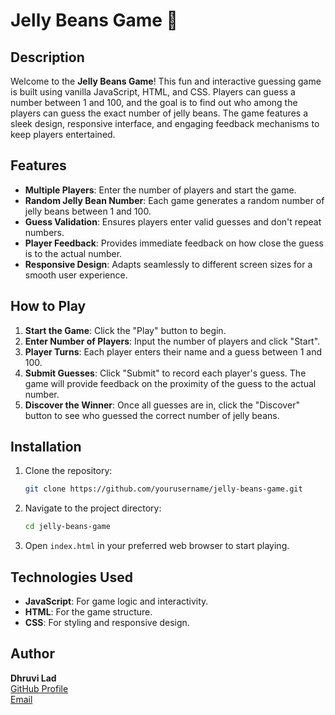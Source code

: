 # Jelly Beans Game 🎉

## Description

Welcome to the **Jelly Beans Game**! This fun and interactive guessing game is built using vanilla JavaScript, HTML, and CSS. Players can guess a number between 1 and 100, and the goal is to find out who among the players can guess the exact number of jelly beans. The game features a sleek design, responsive interface, and engaging feedback mechanisms to keep players entertained.

## Features

- **Multiple Players**: Enter the number of players and start the game.
- **Random Jelly Bean Number**: Each game generates a random number of jelly beans between 1 and 100.
- **Guess Validation**: Ensures players enter valid guesses and don't repeat numbers.
- **Player Feedback**: Provides immediate feedback on how close the guess is to the actual number.
- **Responsive Design**: Adapts seamlessly to different screen sizes for a smooth user experience.

## How to Play

1. **Start the Game**: Click the "Play" button to begin.
2. **Enter Number of Players**: Input the number of players and click "Start".
3. **Player Turns**: Each player enters their name and a guess between 1 and 100.
4. **Submit Guesses**: Click "Submit" to record each player's guess. The game will provide feedback on the proximity of the guess to the actual number.
5. **Discover the Winner**: Once all guesses are in, click the "Discover" button to see who guessed the correct number of jelly beans.

## Installation

1. Clone the repository:
   ```bash
   git clone https://github.com/yourusername/jelly-beans-game.git
   ```
2. Navigate to the project directory:
   ```bash
   cd jelly-beans-game
   ```
3. Open `index.html` in your preferred web browser to start playing.

## Technologies Used

- **JavaScript**: For game logic and interactivity.
- **HTML**: For the game structure.
- **CSS**: For styling and responsive design.

## Author

**Dhruvi Lad**  
[GitHub Profile](https://github.com/dhruvi1930)  
[Email](mailto:dhruvihl369@gmail.com)
